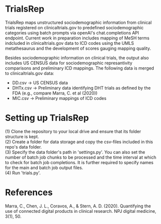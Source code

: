 # TrialsRep

TrialsRep maps unstructured sociodemographic information from clinical trials registered on clinicaltrials.gov to predefined sociodemographic categories using batch prompts via openAI's chat.completions API endpoint. Current work in preparation includes mapping of MeSH terms indcluded in clinicaltrials.gov data to ICD codes using the UMLS metathesaurus and the development of scores gauging mapping quality.  

Besides sociodemographic information on clinical trials, the output also includes US CENSUS data for sociodemographic represantivity comparisons and preliminary ICD mappings. The following data is merged to clinicaltrials.gov data:  

- DD.csv -> US CENSUS data  
- DHTx.csv -> Preliminary data identifying DHT trials as defined by the FDA (e.g., compare Marra, C. et al (2020))  
- MIC.csv -> Preliminary mappings of ICD codes  

# Setting up TrialsRep
(1) Clone the repository to your local drive and ensure that its folder structure is kept.  
(2) Create a folder for data storage and copy the csv-files included in this repo's data folder.  
(3) Specify the data folder's path in 'settings.py'. You can also set the number of batch job chunks to be processed and the time interval at which to check for batch job completions. It is further required to specify names for the main and batch job output files.  
(4) Run 'trials.py'.

# References
Marra, C., Chen, J. L., Coravos, A., & Stern, A. D. (2020). Quantifying the use of connected digital products in clinical research. NPJ digital medicine, 3(1), 50.

